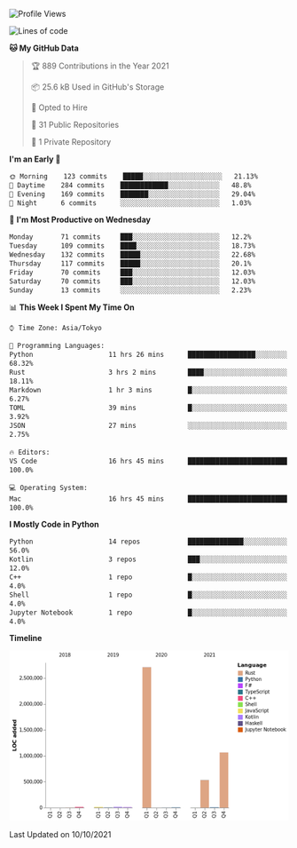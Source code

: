 <!--START_SECTION:waka-->
![Profile Views](http://img.shields.io/badge/Profile%20Views-0-blue)

![Lines of code](https://img.shields.io/badge/From%20Hello%20World%20I%27ve%20Written-4.4%20million%20lines%20of%20code-blue)

**🐱 My GitHub Data** 

> 🏆 889 Contributions in the Year 2021
 > 
> 📦 25.6 kB Used in GitHub's Storage 
 > 
> 💼 Opted to Hire
 > 
> 📜 31 Public Repositories 
 > 
> 🔑 1 Private Repository 
 > 
**I'm an Early 🐤** 

```text
🌞 Morning    123 commits    █████░░░░░░░░░░░░░░░░░░░░   21.13% 
🌆 Daytime    284 commits    ████████████░░░░░░░░░░░░░   48.8% 
🌃 Evening    169 commits    ███████░░░░░░░░░░░░░░░░░░   29.04% 
🌙 Night      6 commits      ░░░░░░░░░░░░░░░░░░░░░░░░░   1.03%

```
📅 **I'm Most Productive on Wednesday** 

```text
Monday       71 commits     ███░░░░░░░░░░░░░░░░░░░░░░   12.2% 
Tuesday      109 commits    ████░░░░░░░░░░░░░░░░░░░░░   18.73% 
Wednesday    132 commits    █████░░░░░░░░░░░░░░░░░░░░   22.68% 
Thursday     117 commits    █████░░░░░░░░░░░░░░░░░░░░   20.1% 
Friday       70 commits     ███░░░░░░░░░░░░░░░░░░░░░░   12.03% 
Saturday     70 commits     ███░░░░░░░░░░░░░░░░░░░░░░   12.03% 
Sunday       13 commits     ░░░░░░░░░░░░░░░░░░░░░░░░░   2.23%

```


📊 **This Week I Spent My Time On** 

```text
⌚︎ Time Zone: Asia/Tokyo

💬 Programming Languages: 
Python                   11 hrs 26 mins      █████████████████░░░░░░░░   68.32% 
Rust                     3 hrs 2 mins        ████░░░░░░░░░░░░░░░░░░░░░   18.11% 
Markdown                 1 hr 3 mins         █░░░░░░░░░░░░░░░░░░░░░░░░   6.27% 
TOML                     39 mins             █░░░░░░░░░░░░░░░░░░░░░░░░   3.92% 
JSON                     27 mins             ░░░░░░░░░░░░░░░░░░░░░░░░░   2.75%

🔥 Editors: 
VS Code                  16 hrs 45 mins      █████████████████████████   100.0%

💻 Operating System: 
Mac                      16 hrs 45 mins      █████████████████████████   100.0%

```

**I Mostly Code in Python** 

```text
Python                   14 repos            ██████████████░░░░░░░░░░░   56.0% 
Kotlin                   3 repos             ███░░░░░░░░░░░░░░░░░░░░░░   12.0% 
C++                      1 repo              █░░░░░░░░░░░░░░░░░░░░░░░░   4.0% 
Shell                    1 repo              █░░░░░░░░░░░░░░░░░░░░░░░░   4.0% 
Jupyter Notebook         1 repo              █░░░░░░░░░░░░░░░░░░░░░░░░   4.0%

```


**Timeline**

![Chart not found](https://raw.githubusercontent.com/kitagawa-hr/kitagawa-hr/main/charts/bar_graph.png) 


 Last Updated on 10/10/2021
<!--END_SECTION:waka-->
